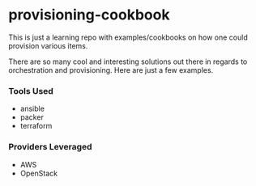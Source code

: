 # provisioning-cookbook

This is just a learning repo with examples/cookbooks on how one could provision various items.

There are so many cool and interesting solutions out there in regards to orchestration and provisioning.  Here are just a few examples.

### Tools Used
  - ansible
  - packer
  - terraform

### Providers Leveraged
  - AWS
  - OpenStack
